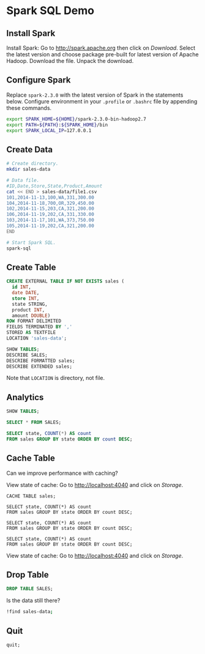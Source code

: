 # Spark SQL Demo

## Install Spark

Install Spark: Go to <http://spark.apache.org> then click on
*Download*. Select the latest version and choose package pre-built for
latest version of Apache Hadoop. Download the file. Unpack the
download.


## Configure Spark

Replace `spark-2.3.0` with the latest version of Spark in the
statements below. Configure environment in your `.profile` or
`.bashrc` file by appending these commands.

```sh
export SPARK_HOME=${HOME}/spark-2.3.0-bin-hadoop2.7
export PATH=${PATH}:${SPARK_HOME}/bin
export SPARK_LOCAL_IP=127.0.0.1
```

## Create Data

```bash
# Create directory.
mkdir sales-data

# Data file.
#ID,Date,Store,State,Product,Amount
cat << END > sales-data/file1.csv
101,2014-11-13,100,WA,331,300.00
104,2014-11-18,700,OR,329,450.00
102,2014-11-15,203,CA,321,200.00
106,2014-11-19,202,CA,331,330.00
103,2014-11-17,101,WA,373,750.00
105,2014-11-19,202,CA,321,200.00
END

# Start Spark SQL.
spark-sql
```

## Create Table

```sql
CREATE EXTERNAL TABLE IF NOT EXISTS sales (
  id INT,
  date DATE,
  store INT,
  state STRING,
  product INT,
  amount DOUBLE) 
ROW FORMAT DELIMITED
FIELDS TERMINATED BY ','
STORED AS TEXTFILE
LOCATION 'sales-data';

SHOW TABLES;
DESCRIBE SALES;
DESCRIBE FORMATTED sales;
DESCRIBE EXTENDED sales;
```

Note that `LOCATION` is directory, not file.

## Analytics

```sql
SHOW TABLES;

SELECT * FROM SALES;

SELECT state, COUNT(*) AS count 
FROM sales GROUP BY state ORDER BY count DESC;
```

## Cache Table

Can we improve performance with caching?

View state of cache: Go to <http://localhost:4040> and click on
*Storage*.

```
CACHE TABLE sales;

SELECT state, COUNT(*) AS count 
FROM sales GROUP BY state ORDER BY count DESC;

SELECT state, COUNT(*) AS count 
FROM sales GROUP BY state ORDER BY count DESC;

SELECT state, COUNT(*) AS count 
FROM sales GROUP BY state ORDER BY count DESC;
```

View state of cache: Go to <http://localhost:4040> and click on
*Storage*.

## Drop Table

```sql
DROP TABLE SALES;
```

Is the data still there?

```bash
!find sales-data;
```

## Quit

```sql
quit;
```

